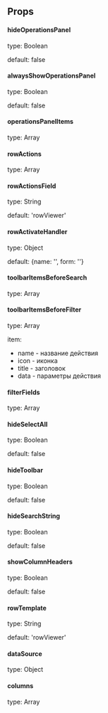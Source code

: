 
## Props
#### hideOperationsPanel 
type: Boolean

default: false
#### alwaysShowOperationsPanel
type: Boolean

default: false

####  operationsPanelItems
type: Array
####  rowActions
type: Array
####  rowActionsField
type: String

default: 'rowViewer'
#### rowActivateHandler
type: Object

default: {name: '', form: ''}
#### toolbarItemsBeforeSearch
type: Array

#### toolbarItemsBeforeFilter
type: Array

item:
* name - название действия
* icon - иконка
* title - заголовок
* data - параметры действия

#### filterFields
type: Array

#### hideSelectAll
type: Boolean

default: false
#### hideToolbar
type: Boolean

default: false

#### hideSearchString
type: Boolean

default: false

#### showColumnHeaders
type: Boolean

default: false

#### rowTemplate
type: String

default: 'rowViewer'

#### dataSource
type: Object

#### columns
type: Array
